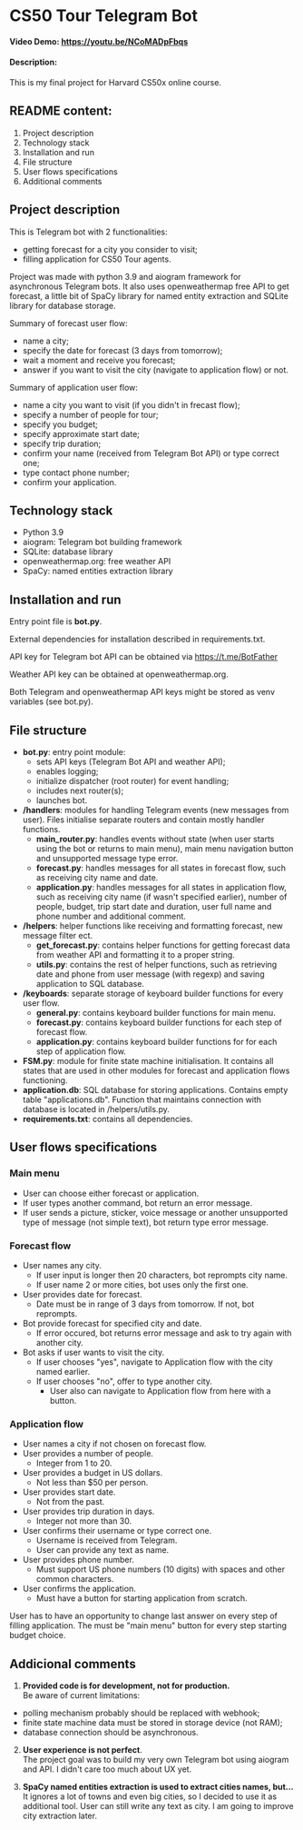 # CS50 Tour Telegram Bot
#### Video Demo:  https://youtu.be/NCoMADpFbqs
#### Description:
This is my final project for Harvard CS50x online course.

## README content:

1. Project description
2. Technology stack
3. Installation and run
4. File structure
5. User flows specifications
6. Additional comments


## Project description

This is Telegram bot with 2 functionalities:
- getting forecast for a city you consider to visit;
- filling application for CS50 Tour agents.

Project was made with python 3.9 and aiogram framework for asynchronous Telegram bots. 
It also uses openweathermap free API to get forecast, a little bit of SpaCy library for named entity extraction and SQLite library for database storage.

Summary of forecast user flow:
- name a city;
- specify the date for forecast (3 days from tomorrow);
- wait a moment and receive you forecast; 
- answer if you want to visit the city (navigate to application flow) or not. 

Summary of application user flow:
- name a city you want to visit (if you didn't in frecast flow);
- specify a number of people for tour;
- specify you budget;
- specify approximate start date;
- specify trip duration;
- confirm your name (received from Telegram Bot API) or type correct one;
- type contact phone number;
- confirm your application.


## Technology stack
- Python 3.9
- aiogram: Telegram bot building framework
- SQLite: database library
- openweathermap.org: free weather API
- SpaCy: named entities extraction library


## Installation and run

Entry point file is **bot.py**.

External dependencies for installation described in requirements.txt.

API key for Telegram bot API can be obtained via https://t.me/BotFather

Weather API key can be obtained at openweathermap.org.

Both Telegram and openweathermap API keys might be stored as venv variables (see bot.py).


## File structure
- **bot.py**: entry point module: 
    + sets API keys (Telegram Bot API and weather API);
    + enables logging;
    + initialize dispatcher (root router) for event handling;
    + includes next router(s);
    + launches bot.
- **/handlers**: modules for handling Telegram events (new messages from user). Files initialise separate routers and contain mostly handler functions.
    + **main_router.py**: handles events without state (when user starts using the bot or returns to main menu), main menu navigation button and unsupported message type error.
    + **forecast.py**: handles messages for all states in forecast flow, such as receiving city name and date.
    + **application.py**: handles messages for all states in application flow, such as receiving city name (if wasn't specified earlier), number of people, budget, trip start date and duration, user full name and phone number and additional comment.
- **/helpers**: helper functions like receiving and formatting forecast, new message filter ect.
    + **get_forecast.py**: contains helper functions for getting forecast data from weather API and formatting it to a proper string.
    + **utils.py**: contains the rest of helper functions, such as retrieving date and phone from user message (with regexp) and saving application to SQL database.
- **/keyboards**: separate storage of keyboard builder functions for every user flow.
    + **general.py**: contains keyboard builder functions for main menu.
    + **forecast.py**: contains keyboard builder functions for each step of forecast flow.
    + **application.py**: contains keyboard builder functions for for each step of application flow.
- **FSM.py**: module for finite state machine initialisation. It contains all states that are used in other modules for forecast and application flows functioning. 
- **application.db**: SQL database for storing applications. Contains empty table "applications.db". Function that maintains connection with database is located in /helpers/utils.py.
- **requirements.txt**: contains all dependencies.


## User flows specifications

### Main menu
- User can choose either forecast or application.
- If user types another command, bot return an error message.
- If user sends a picture, sticker, voice message or another unsupported type of message (not simple text), bot return type error message.
 
### Forecast flow
- User names any city.
    + If user input is longer then 20 characters, bot reprompts city name.
    + If user name 2 or more cities, bot uses only the first one.
- User provides date for forecast.
    + Date must be in range of 3 days from tomorrow. If not, bot reprompts.
- Bot provide forecast for specified city and date.
    + If error occured, bot returns error message and ask to try again with another city.
- Bot asks if user wants to visit the city.
    + If user chooses "yes", navigate to Application flow with the city named earlier.
    + If user chooses "no", offer to type another city.
        + User also can navigate to Application flow from here with a button.

### Application flow
- User names a city if not chosen on forecast flow.
- User provides a number of people.
    + Integer from 1 to 20.
- User provides a budget in US dollars.
    + Not less than $50 per person.
- User provides start date.
    + Not from the past.
- User provides trip duration in days.
    + Integer not more than 30.
- User confirms their username or type correct one.
    + Username is received from Telegram.
    + User can provide any text as name.
- User provides phone number.
    + Must support US phone numbers (10 digits) with spaces and other common characters.
- User confirms the application.
    + Must have a button for starting application from scratch.

User has to have an opportunity to change last answer on every step of filling application.
The must be "main menu" button for every step starting budget choice.


## Addicional comments

1. **Provided code is for development, not for production.** \
Be aware of current limitations: 
- polling mechanism probably should be replaced with webhook; 
- finite state machine data must be stored in storage device (not RAM);
- database connection should be asynchronous.


2. **User experience is not perfect**.\
The project goal was to build my very own Telegram bot using aiogram and API. I didn't care too much about UX yet.


3. **SpaCy named entities extraction is used to extract cities names, but...**  
It ignores a lot of towns and even big cities, so I decided to use it as additional tool. User can still write any text as city. I am going to improve city extraction later. 
